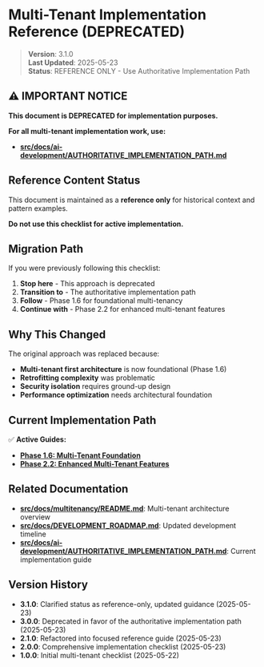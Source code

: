 
# Multi-Tenant Implementation Reference (DEPRECATED)

> **Version**: 3.1.0  
> **Last Updated**: 2025-05-23  
> **Status**: REFERENCE ONLY - Use Authoritative Implementation Path

## ⚠️ IMPORTANT NOTICE

**This document is DEPRECATED for implementation purposes.**

**For all multi-tenant implementation work, use:**
- **[src/docs/ai-development/AUTHORITATIVE_IMPLEMENTATION_PATH.md](src/docs/ai-development/AUTHORITATIVE_IMPLEMENTATION_PATH.md)**

## Reference Content Status

This document is maintained as a **reference only** for historical context and pattern examples. 

**Do not use this checklist for active implementation.**

## Migration Path

If you were previously following this checklist:

1. **Stop here** - This approach is deprecated
2. **Transition to** - The authoritative implementation path
3. **Follow** - Phase 1.6 for foundational multi-tenancy
4. **Continue with** - Phase 2.2 for enhanced multi-tenant features

## Why This Changed

The original approach was replaced because:
- **Multi-tenant first architecture** is now foundational (Phase 1.6)
- **Retrofitting complexity** was problematic
- **Security isolation** requires ground-up design
- **Performance optimization** needs architectural foundation

## Current Implementation Path

✅ **Active Guides:**
- **[Phase 1.6: Multi-Tenant Foundation](src/docs/implementation/phase1/MULTI_TENANT_FOUNDATION.md)**
- **[Phase 2.2: Enhanced Multi-Tenant Features](src/docs/implementation/phase2/ENHANCED_MULTI_TENANT.md)**

## Related Documentation

- **[src/docs/multitenancy/README.md](src/docs/multitenancy/README.md)**: Multi-tenant architecture overview
- **[src/docs/DEVELOPMENT_ROADMAP.md](src/docs/DEVELOPMENT_ROADMAP.md)**: Updated development timeline
- **[src/docs/ai-development/AUTHORITATIVE_IMPLEMENTATION_PATH.md](src/docs/ai-development/AUTHORITATIVE_IMPLEMENTATION_PATH.md)**: Current implementation guide

## Version History

- **3.1.0**: Clarified status as reference-only, updated guidance (2025-05-23)
- **3.0.0**: Deprecated in favor of the authoritative implementation path (2025-05-23)
- **2.1.0**: Refactored into focused reference guide (2025-05-23)
- **2.0.0**: Comprehensive implementation checklist (2025-05-23)
- **1.0.0**: Initial multi-tenant checklist (2025-05-22)
